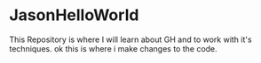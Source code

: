# JasonHelloWorld
This Repository is where I will learn about GH and to work with it's techniques.
ok this is where i make changes to the code.
